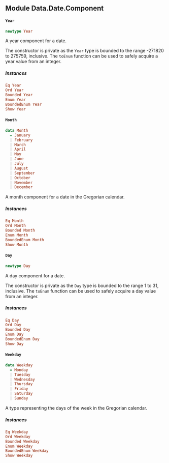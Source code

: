 ## Module Data.Date.Component

#### `Year`

``` purescript
newtype Year
```

A year component for a date.

The constructor is private as the `Year` type is bounded to the range
-271820 to 275759, inclusive. The `toEnum` function can be used to safely
acquire a year value from an integer.

##### Instances
``` purescript
Eq Year
Ord Year
Bounded Year
Enum Year
BoundedEnum Year
Show Year
```

#### `Month`

``` purescript
data Month
  = January
  | February
  | March
  | April
  | May
  | June
  | July
  | August
  | September
  | October
  | November
  | December
```

A month component for a date in the Gregorian calendar.

##### Instances
``` purescript
Eq Month
Ord Month
Bounded Month
Enum Month
BoundedEnum Month
Show Month
```

#### `Day`

``` purescript
newtype Day
```

A day component for a date.

The constructor is private as the `Day` type is bounded to the range
1 to 31, inclusive. The `toEnum` function can be used to safely
acquire a day value from an integer.

##### Instances
``` purescript
Eq Day
Ord Day
Bounded Day
Enum Day
BoundedEnum Day
Show Day
```

#### `Weekday`

``` purescript
data Weekday
  = Monday
  | Tuesday
  | Wednesday
  | Thursday
  | Friday
  | Saturday
  | Sunday
```

A type representing the days of the week in the Gregorian calendar.

##### Instances
``` purescript
Eq Weekday
Ord Weekday
Bounded Weekday
Enum Weekday
BoundedEnum Weekday
Show Weekday
```


